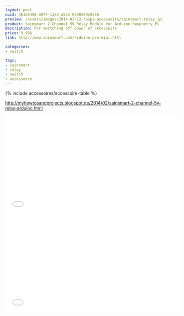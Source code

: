 ```yaml
---
layout: post
uuid: 4b1b6450-b077-11e3-a5e2-0800200c9a66
preview: /assets/images/2014-03-12-raspi-accessoirs/sainsmart-relay.jpg
product: Sainsmart 2-Channel 5V Relay Module for Arduino Raspberry Pi
description: For switching off power of accessoirs
price: 5.99$
link: http://www.sainsmart.com/arduino-pro-mini.html

categories:
- switch

tags:
- sainsmart
- relay
- switch
- accessoire
---
```


{% include accessoires/accessoire-table %}

http://myhowtosandprojects.blogspot.de/2014/02/sainsmart-2-channel-5v-relay-arduino.html
<iframe width="560" height="315"  src="//www.youtube.com/embed/0UMznpwC7sw" frameborder="0"></iframe>

<iframe width="560" height="315"  src="//www.youtube.com/embed/Z2B67hybdAA" frameborder="0"></iframe>
